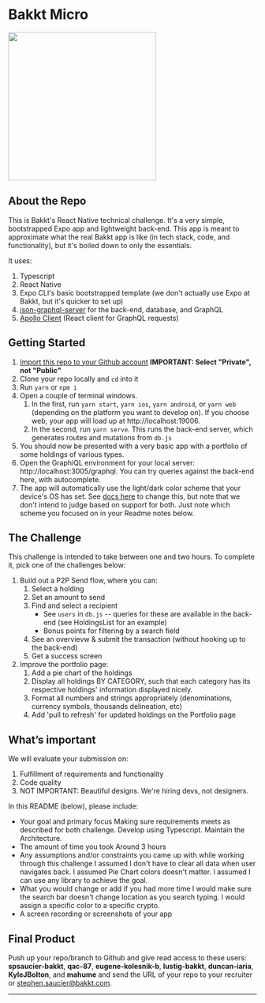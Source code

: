 # Bakkt Micro

<img width="300" src="assets/images/default-screenshot.png" />

## About the Repo

This is Bakkt's React Native technical challenge. It's a very simple, bootstrapped Expo app and lightweight back-end. This app is meant to approximate what the real Bakkt app is like (in tech stack, code, and functionality), but it's boiled down to only the essentials.

It uses:

1. Typescript
1. React Native
1. Expo CLI's basic bootstrapped template (we don't actually use Expo at Bakkt, but it's quicker to set up)
1. [json-graphql-server](https://github.com/marmelab/json-graphql-server) for the back-end, database, and GraphQL
1. [Apollo Client](https://www.apollographql.com/docs/react/) (React client for GraphQL requests)

## Getting Started

1. [Import this repo to your Github account](https://github.com/new/import) **IMPORTANT: Select "Private", not "Public"**
1. Clone your repo locally and `cd` into it
1. Run `yarn` or `npm i`
1. Open a couple of terminal windows.
   1. In the first, run `yarn start`, `yarn ios`, `yarn android`, or `yarn web` (depending on the platform you want to develop on). If you choose web, your app will load up at http://localhost:19006.
   1. In the second, run `yarn serve`. This runs the back-end server, which generates routes and mutations from `db.js`
1. You should now be presented with a very basic app with a portfolio of some holdings of various types.
1. Open the GraphiQL environment for your local server: http://localhost:3005/graphql. You can try queries against the back-end here, with autocomplete.
1. The app will automatically use the light/dark color scheme that your device's OS has set. See [docs here](https://docs.expo.io/versions/latest/sdk/appearance/) to change this, but note that we don't intend to judge based on support for both. Just note which scheme you focused on in your Readme notes below.

## The Challenge

This challenge is intended to take between one and two hours. To complete it, pick one of the challenges below:

1. Build out a P2P Send flow, where you can:
   1. Select a holding
   1. Set an amount to send
   1. Find and select a recipient
      - See `users` in `db.js` -- queries for these are available in the back-end (see HoldingsList for an example)
      - Bonus points for filtering by a search field
   1. See an overvievw & submit the transaction (without hooking up to the back-end)
   1. Get a success screen
1. Improve the portfolio page:
   1. Add a pie chart of the holdings
   1. Display all holdings BY CATEGORY, such that each category has its respective holdings' information displayed nicely.
   1. Format all numbers and strings appropriately (denominations, currency symbols, thousands delineation, etc)
   1. Add 'pull to refresh' for updated holdings on the Portfolio page

## What’s important

We will evaluate your submission on:

1. Fulfillment of requirements and functionality
1. Code quality
1. NOT IMPORTANT: Beautiful designs. We're hiring devs, not designers.

In this README (below), please include:

- Your goal and primary focus
  Making sure requirements meets as described for both challenge.
  Develop using Typescript.
  Maintain the Architecture. 
- The amount of time you took
  Around 3 hours 
- Any assumptions and/or constraints you came up with while working through this challenge
  I assumed I don't have to clear all data when user navigates back. 
  I assumed Pie Chart colors doesn't matter.
  I assumed I can use any library to achieve the goal.
- What you would change or add if you had more time
  I would make sure the search bar doesn't change location as you search typing.
  I would assign a specific color to a specific crypto.
- A screen recording or screenshots of your app
 

## Final Product

Push up your repo/branch to Github and give read access to these users: **spsaucier-bakkt**, **qac-87**, **eugene-kolesnik-b**, **lustig-bakkt**, **duncan-iaria**, **KyleJBolton**, and **mahume** and send the URL of your repo to your recruiter or stephen.saucier@bakkt.com.

---
